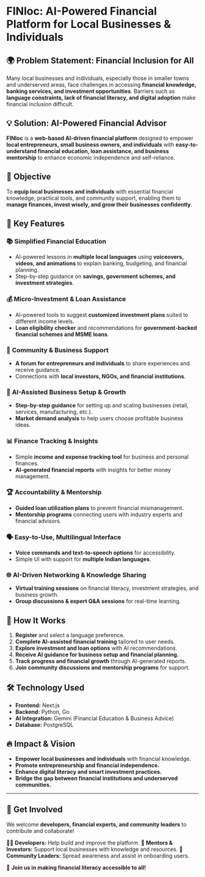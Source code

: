 # FINloc: AI-Powered Financial Platform for Local Businesses & Individuals

## 🌍 Problem Statement: Financial Inclusion for All

Many local businesses and individuals, especially those in smaller towns and underserved areas, face challenges in accessing **financial knowledge, banking services, and investment opportunities**. Barriers such as **language constraints, lack of financial literacy, and digital adoption** make financial inclusion difficult.

## 💡 Solution: AI-Powered Financial Advisor

**FINloc** is a **web-based AI-driven financial platform** designed to empower **local entrepreneurs, small business owners, and individuals** with **easy-to-understand financial education, loan assistance, and business mentorship** to enhance economic independence and self-reliance.

## 🎯 Objective

To **equip local businesses and individuals** with essential financial knowledge, practical tools, and community support, enabling them to **manage finances, invest wisely, and grow their businesses confidently**.

## 🔑 Key Features

### 📚 **Simplified Financial Education**
- AI-powered lessons in **multiple local languages** using **voiceovers, videos, and animations** to explain banking, budgeting, and financial planning.
- Step-by-step guidance on **savings, government schemes, and investment strategies**.

### 💰 **Micro-Investment & Loan Assistance**
- AI-powered tools to suggest **customized investment plans** suited to different income levels.
- **Loan eligibility checker** and recommendations for **government-backed financial schemes and MSME loans**.

### 🤝 **Community & Business Support**
- **A forum for entrepreneurs and individuals** to share experiences and receive guidance.
- Connections with **local investors, NGOs, and financial institutions**.

### 🚀 **AI-Assisted Business Setup & Growth**
- **Step-by-step guidance** for setting up and scaling businesses (retail, services, manufacturing, etc.).
- **Market demand analysis** to help users choose profitable business ideas.

### 📊 **Finance Tracking & Insights**
- Simple **income and expense tracking tool** for business and personal finances.
- **AI-generated financial reports** with insights for better money management.

### 🏆 **Accountability & Mentorship**
- **Guided loan utilization plans** to prevent financial mismanagement.
- **Mentorship programs** connecting users with industry experts and financial advisors.

### 🗣️ **Easy-to-Use, Multilingual Interface**
- **Voice commands and text-to-speech options** for accessibility.
- Simple UI with support for **multiple Indian languages**.

### 🌐 **AI-Driven Networking & Knowledge Sharing**
- **Virtual training sessions** on financial literacy, investment strategies, and business growth.
- **Group discussions & expert Q&A sessions** for real-time learning.

## 🚀 How It Works

1. **Register** and select a language preference.
2. **Complete AI-assisted financial training** tailored to user needs.
3. **Explore investment and loan options** with AI recommendations.
4. **Receive AI guidance for business setup and financial planning.**
5. **Track progress and financial growth** through AI-generated reports.
6. **Join community discussions and mentorship programs** for support.

## 🛠️ Technology Used
- **Frontend:** Next.js
- **Backend:** Python, Go
- **AI Integration:** Gemini (Financial Education & Business Advice)
- **Database:** PostgreSQL

## 🔥 Impact & Vision
- **Empower local businesses and individuals** with financial knowledge.
- **Promote entrepreneurship and financial independence.**
- **Enhance digital literacy and smart investment practices.**
- **Bridge the gap between financial institutions and underserved communities.**

---

## 🎯 Get Involved

We welcome **developers, financial experts, and community leaders** to contribute and collaborate!

👩‍💻 **Developers:** Help build and improve the platform.
🤝 **Mentors & Investors:** Support local businesses with knowledge and resources.
📢 **Community Leaders:** Spread awareness and assist in onboarding users.

🚀 **Join us in making financial literacy accessible to all!**

